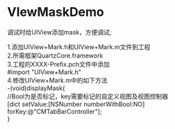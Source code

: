 VIewMaskDemo
============

调试时给UIView添加mask，方便调试;   

1.添加UIView+Mark.h和UIView+Mark.m文件到工程   
2.所需框架QuartzCore.framework   
3.工程的XXXX-Prefix.pch文件中添加   
#import "UIView+Mark.h"    
4.修改UIView+Mark.m中的如下方法   
-(void)displayMask{   
      //Bool为是否标记，key需要标记的自定义视图及视图控制器   
      [dict setValue:[NSNumber numberWithBool:NO] forKey:@"CMTabBarController"];   
}

